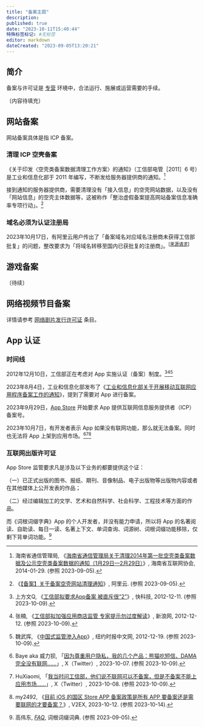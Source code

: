 ```yaml
---
title: "备案主题"
description:
published: true
date: "2023-10-11T15:40:44"
特殊标签标记: #无标签
editor: markdown
dateCreated: "2023-09-05T13:20:21"
---
```


## 简介

备案与许可证是 [专营][] 环境中，合法运行、施展或运营需要的手续。

[专营]: https://zh.wikipedia.org/wiki/專營

〔内容待填充〕

## 网站备案

网站备案具体是指 ICP 备案。

### 清理 ICP 空壳备案

《关于印发〈空壳类备案数据清理工作方案〉的通知》（工信部电管［2011］6 号）是工业和信息化部于 2011 年编写，不断发给服务器提供商的通知。[^14031]

[^14031]: 海南省通信管理局, 《[海南省通信管理局关于清理2014年第一批空壳类备案数据及公示空壳类备案数据的通知（1月29日—2月29日）](https://web.archive.org/web/20160619112513/http://www.hiis.org.cn/show-11-403-1.html)》, 海南省互联网协会, 2014-01-29. (参照 2023-09-05).

接到通知的服务器提供商，需要清理没有「接入信息」的空壳网站数据，以及没有「网站信息」的空壳主体数据等，这被称作「整治虚假备案提高网站备案信息准确率专项行动」。[^01825]

[^01825]: 《[【备案】关于备案空壳网站清理通知](https://web.archive.org/web/20220630234939/https://help.aliyun.com/noticelist/articleid/6501825.html)》, 阿里云. (参照 2023-09-05).

### 域名必须为认证注册局

2023年10月17日，有阿里云用户传出了「备案域名对应域名注册商未获得工信部批复」的问题，整改要求为「将域名转移至国内已获批复的注册商」。<sup class="footnote-ref" markdown="1">\[[来源请求](/CODE_OF_CONDUCT.md#来源请求 "（补充情况【如果有】）2023-10-18T23:05:10+0800")\]</sup>

## 游戏备案

〔待续〕

## 网络视频节目备案

详情请参考 [网络剧片发行许可证](/censorship/许可证/网络剧片发行许可证.md) 条目。

## App 认证

### 时间线

2012年12月10日，工信部正在考虑对 App 实施认证（备案）制度。[^49205][^84288][^wuhui]

[^49205]: 上方文Q, 《[工信部拟要求App备案 被直斥很“2”](https://web.archive.org/web/20230808154701/https://news.mydrivers.com/1/249/249205.htm)》, 快科技, 2012-12-11. (参照 2023-10-09).

[^84288]: 张楠, 《[工信部拟加强应用商店监管 专家提示勿过度解读](https://web.archive.org/web/20231009130001/https://finance.sina.cn/usstock/hlwgs/2012-12-12/tech-iavxeafs2384288.d.html)》, 新浪网, 2012-12-12. (参照 2023-10-09).

[^wuhui]: 魏武挥, 《[中国式监管渗入App](https://web.archive.org/web/20221206211247/https://cn.nytimes.com/business/20121219/cc19weiwuhui/)》, 纽约时报中文网, 2012-12-19. (参照 2023-10-09).

2023年8月4日，工业和信息化部发布了《[工业和信息化部关于开展移动互联网应用程序备案工作的通知](/rule/工业和信息化部/工业和信息化部关于开展移动互联网应用程序备案工作的通知.md)》，提到了需要对 App 进行备案。

2023年9月29日，[App Store](/company/Apple/App_Store.md#强制要求-icp-许可证) 开始要求 App 提供互联网信息服务提供者（ICP）备案号。

2023年10月7日，有开发者表示 App 如果没有联网功能，那么就无法备案。同时也无法将 App 上架到应用市场。[^83735][^83855][^81180]

[^83735]: Baye aka 威力狈, 「[因为尊重用户隐私，我的几个产品：熊猫吃短信、DAMA 完全没有联网……](https://web.archive.org/web/20231009082434/https://twitter.com/waylybaye/status/1710547674792083735)」, X（Twitter）, 2023-10-07. (参照 2023-10-09).

[^83855]: HuXiaomi, 「[我当时问工信部，他们说不联网可以不备案，但是不备案不能上应用市场……](https://web.archive.org/web/20231009082530/https://twitter.com/hu_xiaomi/status/1710840040773783855)」, X（Twitter）, 2023-10-08. (参照 2023-10-09).

[^81180]: my2492, 《[目前 iOS 的国区 Store APP 备案政策是所有 APP 要备案还是需要联网的才要备案？](https://web.archive.org/web/20231012020626/https://www.v2ex.com/t/981180)》, V2EX, 2023-10-12. (参照 2023-10-14).

### 互联网出版许可证

App Store 监管要求凡是涉及以下业务的都要提供这个证：

（一）已正式出版的图书、报纸、期刊、音像制品、电子出版物等出版物内容或者在其他媒体上公开发表的作品；

（二）经过编辑加工的文学、艺术和自然科学、社会科学、工程技术等方面的作品。

而《词根词缀字典》App 的个人开发者，并没有能力申请，所以将 App 的名著阅读、自助读、每日一读、名著上下文、单词查询、词源树、词根词缀功能移除，仅剩下背单词功能。[^cwfaq]

[^cwfaq]: 高伟东, [_FAQ_](https://web.archive.org/web/20230312152402/http://dicts.cn/dictword20181/faq.html), 词根词缀词典. (参照 2023-09-05).
